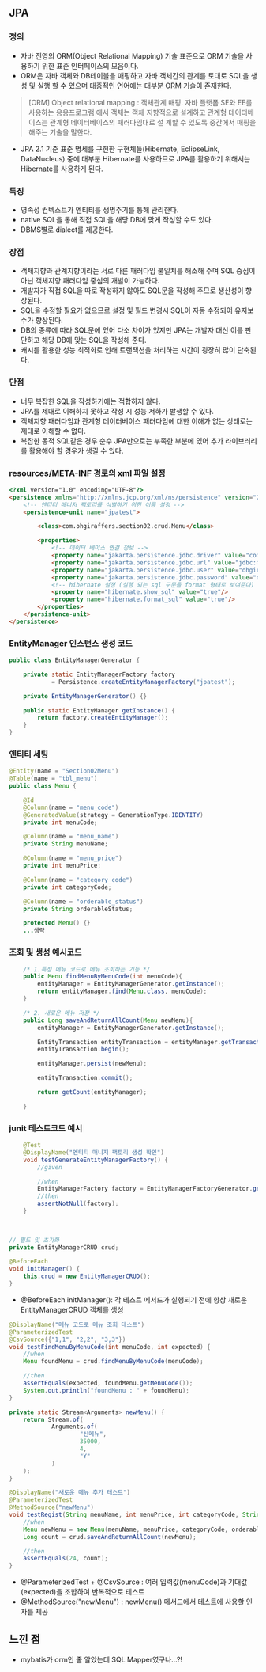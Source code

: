 ## JPA
### 정의
- 자바 진영의 ORM(Object Relational Mapping) 기술 표준으로 ORM 기술을 사용하기 위한 표준 인터페이스의 모음이다.
- ORM은 자바 객체와 DB테이블을 매핑하고 자바 객체간의 관계를 토대로 SQL을 생성 및 실행 할 수 있으며 대중적인 언어에는 대부분 ORM 기술이 존재한다.
>[ORM] Object relational mapping : 객체관계 매핑. 자바 플랫폼 SE와 EE를 사용하는 응용프로그램
에서 객체는 객체 지향적으로 설계하고 관계형 데이터베이스는 관계형 데이터베이스의 패러다임대로 설
계할 수 있도록 중간에서 매핑을 해주는 기술을 말한다.

- JPA 2.1 기준 표준 명세를 구현한 구현체들(Hibernate, EclipseLink, DataNucleus) 중에 대부분 Hibernate를 사용하므로 JPA를 활용하기 위해서는 Hibernate를 사용하게 된다.

### 특징
- 영속성 컨텍스트가 엔티티를 생명주기를 통해 관리한다.
- native SQL을 통해 직접 SQL을 해당 DB에 맞게 작성할 수도 있다.
- DBMS별로 dialect를 제공한다.

### 장점
- 객체지향과 관계지향이라는 서로 다른 패러다임 불일치를 해소해 주며 SQL 중심이 아닌 객체지향 패러다임 중심의 개발이 가능하다.
- 개발자가 직접 SQL을 따로 작성하지 않아도 SQL문을 작성해 주므로 생산성이 향상된다.
- SQL을 수정할 필요가 없으므로 설정 및 필드 변경시 SQL이 자동 수정되어 유지보수가 향상된다.
- DB의 종류에 따라 SQL문에 있어 다소 차이가 있지만 JPA는 개발자 대신 이를 판단하고 해당 DB에 맞는 SQL을 작성해 준다.
- 캐시를 활용한 성능 최적화로 인해 트랜잭션을 처리하는 시간이 굉장히 많이 단축된다.
###  단점
- 너무 복잡한 SQL을 작성하기에는 적합하지 않다.
- JPA를 제대로 이해하지 못하고 작성 시 성능 저하가 발생할 수 있다.
- 객체지향 패러다임과 관계형 데이터베이스 패러다임에 대한 이해가 없는 상태로는 제대로 이해할 수 없다.
- 복잡한 동적 SQL같은 경우 순수 JPA만으로는 부족한 부분에 있어 추가 라이브러리를 활용해야 할 경우가 생길 수 있다.

### resources/META-INF 경로의 xml 파일 설정
```html
<?xml version="1.0" encoding="UTF-8"?>
<persistence xmlns="http://xmlns.jcp.org/xml/ns/persistence" version="2.2">
    <!-- 엔티티 매니저 팩토리를 식별하기 위한 이름 설정 -->
    <persistence-unit name="jpatest">

        <class>com.ohgiraffers.section02.crud.Menu</class>

        <properties>
            <!-- 데이터 베이스 연결 정보 -->
            <property name="jakarta.persistence.jdbc.driver" value="com.mysql.cj.jdbc.Driver"/>
            <property name="jakarta.persistence.jdbc.url" value="jdbc:mysql://localhost:3306/menudb"/>
            <property name="jakarta.persistence.jdbc.user" value="ohgiraffers"/>
            <property name="jakarta.persistence.jdbc.password" value="ohgiraffers"/>
            <!-- hibernate 설정 (실행 되는 sql 구문을 format 형태로 보여준다) -->
            <property name="hibernate.show_sql" value="true"/>
            <property name="hibernate.format_sql" value="true"/>
        </properties>
    </persistence-unit>
</persistence>
```

### EntityManager 인스턴스 생성 코드
```java
public class EntityManagerGenerator {

    private static EntityManagerFactory factory
            = Persistence.createEntityManagerFactory("jpatest");

    private EntityManagerGenerator() {}

    public static EntityManager getInstance() {
        return factory.createEntityManager();
    }
}
```

### 엔티티 세팅
```java
@Entity(name = "Section02Menu")
@Table(name = "tbl_menu")
public class Menu {

    @Id
    @Column(name = "menu_code")
    @GeneratedValue(strategy = GenerationType.IDENTITY)
    private int menuCode;

    @Column(name = "menu_name")
    private String menuName;

    @Column(name = "menu_price")
    private int menuPrice;

    @Column(name = "category_code")
    private int categoryCode;

    @Column(name = "orderable_status")
    private String orderableStatus;

    protected Menu() {}
    ...생략
```
### 조회 및 생성 예시코드
```java
    /* 1.특정 메뉴 코드로 메뉴 조회하는 기능 */
    public Menu findMenuByMenuCode(int menuCode){
        entityManager = EntityManagerGenerator.getInstance();
        return entityManager.find(Menu.class, menuCode);
    }

    /* 2. 새로운 메뉴 저장 */
    public Long saveAndReturnAllCount(Menu newMenu){
        entityManager = EntityManagerGenerator.getInstance();

        EntityTransaction entityTransaction = entityManager.getTransaction();
        entityTransaction.begin();

        entityManager.persist(newMenu);

        entityTransaction.commit();

        return getCount(entityManager);

    }
```
### junit 테스트코드 예시
```java
    @Test
    @DisplayName("엔티티 매니저 팩토리 생성 확인")
    void testGenerateEntityManagerFactory() {
        //given

        //when
        EntityManagerFactory factory = EntityManagerFactoryGenerator.getInstance();
        //then
        assertNotNull(factory);
    }
    
    
```
```java
// 필드 및 초기화
private EntityManagerCRUD crud;

@BeforeEach
void initManager() {
    this.crud = new EntityManagerCRUD();
}

```
- @BeforeEach initManager(): 각 테스트 메서드가 실행되기 전에 항상 새로운 EntityManagerCRUD 객체를 생성
```java
@DisplayName("메뉴 코드로 메뉴 조회 테스트")
@ParameterizedTest
@CsvSource({"1,1", "2,2", "3,3"})
void testFindMenuByMenuCode(int menuCode, int expected) {
    //when
    Menu foundMenu = crud.findMenuByMenuCode(menuCode);

    //then
    assertEquals(expected, foundMenu.getMenuCode());
    System.out.println("foundMenu : " + foundMenu);
}

private static Stream<Arguments> newMenu() {
    return Stream.of(
            Arguments.of(
                    "신메뉴",
                    35000,
                    4,
                    "Y"
            )
    );
}

@DisplayName("새로운 메뉴 추가 테스트")
@ParameterizedTest
@MethodSource("newMenu")
void testRegist(String menuName, int menuPrice, int categoryCode, String orderableStatus) {
    //when
    Menu newMenu = new Menu(menuName, menuPrice, categoryCode, orderableStatus);
    Long count = crud.saveAndReturnAllCount(newMenu);

    //then
    assertEquals(24, count);
}

```
- @ParameterizedTest + @CsvSource : 여러 입력값(menuCode)과 기대값(expected)을 조합하여 반복적으로 테스트
- @MethodSource("newMenu") : newMenu() 메서드에서 테스트에 사용할 인자를 제공

## 느낀 점
- mybatis가 orm인 줄 알았는데 SQL Mapper였구나...?!